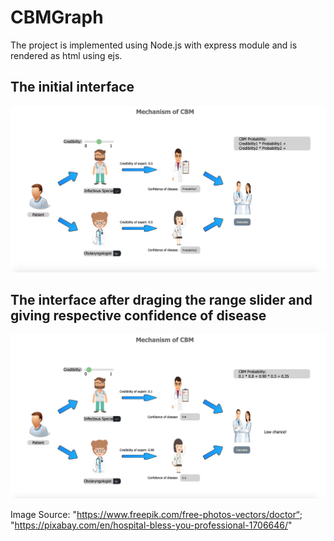 # CBMGraph
The project is implemented using Node.js with express module and is rendered as html using ejs.

## The initial interface
![alt text](cbm1.png)
## The interface after draging the range slider and giving respective confidence of disease 
![alt text](cbm2.png)

Image Source: "https://www.freepik.com/free-photos-vectors/doctor“; "https://pixabay.com/en/hospital-bless-you-professional-1706646/"
